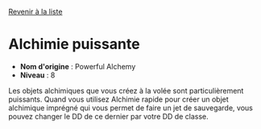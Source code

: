 [Revenir à la liste](..)

# Alchimie puissante

 * **Nom d'origine** : Powerful Alchemy
 * **Niveau** : 8


<p>Les objets alchimiques que vous créez à la volée sont particulièrement puissants. Quand vous utilisez Alchimie rapide pour créer un objet alchimique imprégné qui vous permet de faire un jet de sauvegarde, vous pouvez changer le DD de ce dernier par votre DD de classe.</p>